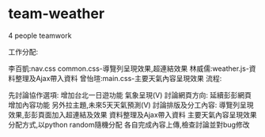# team-weather
4 people teamwork

工作分配:

李百凱:nav.css common.css-導覽列呈現效果,超連結效果
林威儒:weather.js-資料整理及Ajax帶入資料
曾怡瑄:main.css-主要天氣內容呈現效果
流程:

先討論協作選項:
增加台北一日遊功能
氣象呈現(V)
討論網頁方向:
延續彭彭網頁增加內容功能
另外拉主題,未來5天天氣預測(V)
討論排版及分工內容:
導覽列呈現效果,彭彭頁面加入超連結及效果
資料整理及Ajax帶入資料
主要天氣內容呈現效果
分配方式,以python random隨機分配
各自完成內容上傳,檢查討論並對bug修改
